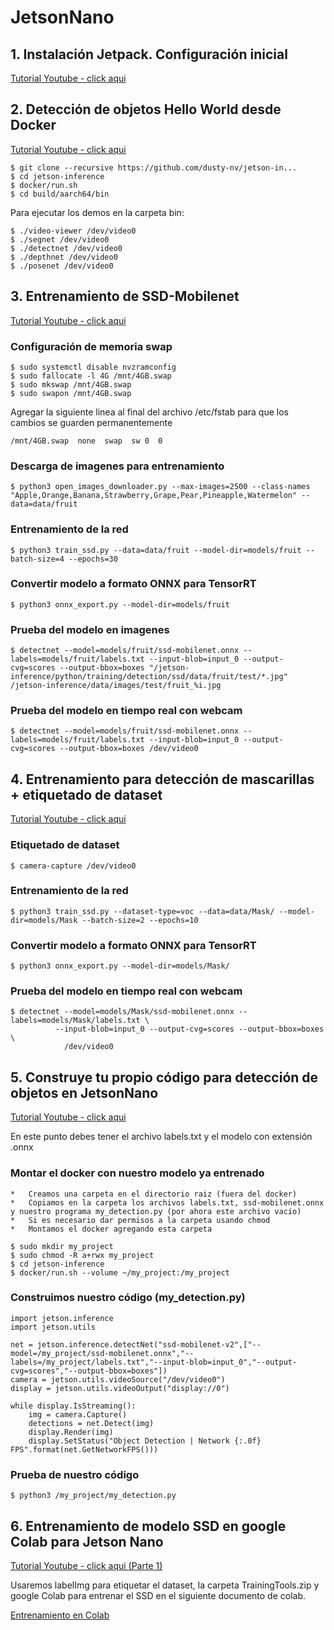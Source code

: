 # JetsonNano

## 1. Instalación Jetpack. Configuración inicial

[Tutorial Youtube - click aqui](https://www.youtube.com/watch?v=6uqM6ltCLlE&list=PLsjK_a5MFguIUJJ1GPt1I2eN6cihKg2kG)


## 2. Detección de objetos Hello World desde Docker

[Tutorial Youtube - click aqui](https://www.youtube.com/watch?v=6uqM6ltCLlE&list=PLsjK_a5MFguIUJJ1GPt1I2eN6cihKg2kG)

    $ git clone --recursive https://github.com/dusty-nv/jetson-in...
    $ cd jetson-inference
    $ docker/run.sh
    $ cd build/aarch64/bin

Para ejecutar los demos en la carpeta bin:

    $ ./video-viewer /dev/video0
    $ ./segnet /dev/video0
    $ ./detectnet /dev/video0
    $ ./depthnet /dev/video0
    $ ./posenet /dev/video0
    
## 3. Entrenamiento de SSD-Mobilenet

[Tutorial Youtube - click aqui](https://www.youtube.com/watch?v=HXFVexBPjMk&list=PLsjK_a5MFguIUJJ1GPt1I2eN6cihKg2kG&index=3)

### Configuración de memoria swap

    $ sudo systemctl disable nvzramconfig
    $ sudo fallocate -l 4G /mnt/4GB.swap
    $ sudo mkswap /mnt/4GB.swap
    $ sudo swapon /mnt/4GB.swap

Agregar la siguiente linea al final del archivo /etc/fstab para que los cambios se guarden permanentemente

    /mnt/4GB.swap  none  swap  sw 0  0

### Descarga de imagenes para entrenamiento

    $ python3 open_images_downloader.py --max-images=2500 --class-names "Apple,Orange,Banana,Strawberry,Grape,Pear,Pineapple,Watermelon" --data=data/fruit
    
### Entrenamiento de la red

    $ python3 train_ssd.py --data=data/fruit --model-dir=models/fruit --batch-size=4 --epochs=30

### Convertir modelo a formato ONNX para TensorRT

    $ python3 onnx_export.py --model-dir=models/fruit

### Prueba del modelo en imagenes

    $ detectnet --model=models/fruit/ssd-mobilenet.onnx --labels=models/fruit/labels.txt --input-blob=input_0 --output-cvg=scores --output-bbox=boxes "/jetson-inference/python/training/detection/ssd/data/fruit/test/*.jpg" /jetson-inference/data/images/test/fruit_%i.jpg

### Prueba del modelo en tiempo real con webcam

    $ detectnet --model=models/fruit/ssd-mobilenet.onnx --labels=models/fruit/labels.txt --input-blob=input_0 --output-cvg=scores --output-bbox=boxes /dev/video0

## 4. Entrenamiento para detección de mascarillas + etiquetado de dataset 

[Tutorial Youtube - click aqui](https://www.youtube.com/watch?v=HC8bq3fFoTk&list=PLsjK_a5MFguIUJJ1GPt1I2eN6cihKg2kG&index=5)

### Etiquetado de dataset

    $ camera-capture /dev/video0

### Entrenamiento de la red

    $ python3 train_ssd.py --dataset-type=voc --data=data/Mask/ --model-dir=models/Mask --batch-size=2 --epochs=10
    
### Convertir modelo a formato ONNX para TensorRT

    $ python3 onnx_export.py --model-dir=models/Mask/

### Prueba del modelo en tiempo real con webcam

    $ detectnet --model=models/Mask/ssd-mobilenet.onnx --labels=models/Mask/labels.txt \
              --input-blob=input_0 --output-cvg=scores --output-bbox=boxes \
                /dev/video0
## 5. Construye tu propio código para detección de objetos en JetsonNano

[Tutorial Youtube - click aqui](https://colab.research.google.com/drive/1PrzHKE0yKtyGWIlWIC5OAZv4ywMGDDTZ?usp=sharing)

En este punto debes tener el archivo labels.txt y el modelo con extensión .onnx

### Montar el docker con nuestro modelo ya entrenado
    *   Creamos una carpeta en el directorio raiz (fuera del docker)
    *   Copiamos en la carpeta los archivos labels.txt, ssd-mobilenet.onnx y nuestro programa my_detection.py (por ahora este archivo vacío)
    *   Si es necesario dar permisos a la carpeta usando chmod
    *   Montamos el docker agregando esta carpeta
    
    $ sudo mkdir my_project
    $ sudo chmod -R a+rwx my_project
    $ cd jetson-inference
    $ docker/run.sh --volume ~/my_project:/my_project

### Construimos nuestro código (my_detection.py)

    import jetson.inference
    import jetson.utils

    net = jetson.inference.detectNet("ssd-mobilenet-v2",["--model=/my_project/ssd-mobilenet.onnx","--labels=/my_project/labels.txt","--input-blob=input_0","--output-cvg=scores","--output-bbox=boxes"])
    camera = jetson.utils.videoSource("/dev/video0")
    display = jetson.utils.videoOutput("display://0")

    while display.IsStreaming():
        img = camera.Capture()
        detections = net.Detect(img)
        display.Render(img)
        display.SetStatus("Object Detection | Network {:.0f} FPS".format(net.GetNetworkFPS()))

### Prueba de nuestro código

    $ python3 /my_project/my_detection.py
    
## 6. Entrenamiento de modelo SSD en google Colab para Jetson Nano
[Tutorial Youtube - click aqui (Parte 1)](https://www.youtube.com/watch?v=KOcY-Ga0ZSo&list=PLsjK_a5MFguIUJJ1GPt1I2eN6cihKg2kG&index=9)

Usaremos labelImg para etiquetar el dataset, la carpeta TrainingTools.zip y google Colab para entrenar el SSD en el siguiente documento de colab.

[Entrenamiento en Colab](https://colab.research.google.com/drive/1PrzHKE0yKtyGWIlWIC5OAZv4ywMGDDTZ?usp=sharing)
